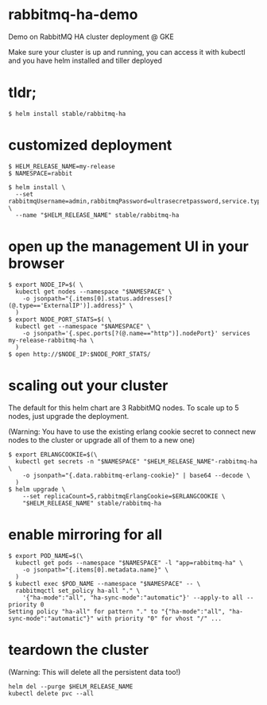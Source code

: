 # rabbitmq-ha-demo
Demo on RabbitMQ HA cluster deployment @ GKE 

Make sure your cluster is up and running, you can access it with kubectl and you have helm installed and tiller deployed

# tldr;
```
$ helm install stable/rabbitmq-ha
```

# customized deployment 
```
$ HELM_RELEASE_NAME=my-release
$ NAMESPACE=rabbit

$ helm install \
  --set rabbitmqUsername=admin,rabbitmqPassword=ultrasecretpassword,service.type=NodePort,persistentVolume.enabled=true,persistentVolume.size=64Gi \
  --name "$HELM_RELEASE_NAME" stable/rabbitmq-ha
```
# open up the management UI in your browser
```
$ export NODE_IP=$( \
  kubectl get nodes --namespace "$NAMESPACE" \
    -o jsonpath="{.items[0].status.addresses[?(@.type=='ExternalIP')].address}" \
  )
$ export NODE_PORT_STATS=$( \
  kubectl get --namespace "$NAMESPACE" \
    -o jsonpath='{.spec.ports[?(@.name=="http")].nodePort}' services my-release-rabbitmq-ha \
  )
$ open http://$NODE_IP:$NODE_PORT_STATS/
```

# scaling out your cluster
The default for this helm chart are 3 RabbitMQ nodes. To scale up to 5 nodes, just upgrade the deployment.

(Warning: You have to use the existing erlang cookie secret to connect new nodes to the cluster or upgrade all of them to a new one) 
```
$ export ERLANGCOOKIE=$(\
  kubectl get secrets -n "$NAMESPACE" "$HELM_RELEASE_NAME"-rabbitmq-ha \
    -o jsonpath="{.data.rabbitmq-erlang-cookie}" | base64 --decode \
  )
$ helm upgrade \
    --set replicaCount=5,rabbitmqErlangCookie=$ERLANGCOOKIE \
    "$HELM_RELEASE_NAME" stable/rabbitmq-ha
```
# enable mirroring for all
```
$ export POD_NAME=$(\
  kubectl get pods --namespace "$NAMESPACE" -l "app=rabbitmq-ha" \
    -o jsonpath="{.items[0].metadata.name}" \
  )
$ kubectl exec $POD_NAME --namespace "$NAMESPACE" -- \
  rabbitmqctl set_policy ha-all "." \
    '{"ha-mode":"all", "ha-sync-mode":"automatic"}' --apply-to all --priority 0
Setting policy "ha-all" for pattern "." to "{"ha-mode":"all", "ha-sync-mode":"automatic"}" with priority "0" for vhost "/" ...
```
# teardown the cluster
(Warning: This will delete all the persistent data too!)
```
helm del --purge $HELM_RELEASE_NAME
kubectl delete pvc --all
```
